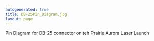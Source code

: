 ```yaml
---
autogenerated: true
title: DB-25Pin_Diagram.jpg
layout: page
---
```


Pin Diagram for DB-25 connector on teh Prairie Aurora Laser Launch

